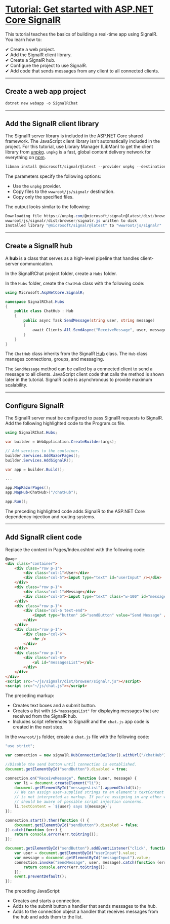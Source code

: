 # [Tutorial: Get started with ASP.NET Core SignalR](https://learn.microsoft.com/en-us/aspnet/core/tutorials/signalr?view=aspnetcore-9.0&WT.mc_id=dotnet-35129-website&tabs=visual-studio-code)

This tutorial teaches the basics of building a real-time app using SignalR. You learn how to:

&#x2714; Create a web project.<br>
&#x2714; Add the SignalR client library.<br>
&#x2714; Create a SignalR hub.<br>
&#x2714; Configure the project to use SignalR.<br>
&#x2714; Add code that sends messages from any client to all connected clients.<br>

---

## Create a web app project
```powershell
dotnet new webapp -o SignalRChat
```

---

## Add the SignalR client library
The SignalR server library is included in the ASP.NET Core shared framework. The JavaScript client library isn't automatically included in the project. For this tutorial, use Library Manager (LibMan) to get the client library from [unpkg](https://unpkg.com/). `unpkg` is a fast, global content delivery network for everything on [npm](https://www.npmjs.com/).

```powershell
libman install @microsoft/signalr@latest --provider unpkg --destination wwwroot/js/signalr --files dist/browser/signalr.js
```

The parameters specify the following options:

- Use the `unpkg` provider.
- Copy files to the `wwwroot/js/signalr` destination.
- Copy only the specified files.

The output looks similar to the following:

```powershell
Downloading file https://unpkg.com/@microsoft/signalr@latest/dist/browser/signalr.js...
wwwroot/js/signalr/dist/browser/signalr.js written to disk
Installed library "@microsoft/signalr@latest" to "wwwroot/js/signalr"
```

---

## Create a SignalR hub

A **hub** is a class that serves as a high-level pipeline that handles client-server communication.

In the SignalRChat project folder, create a `Hubs` folder.

In the `Hubs` folder, create the `ChatHub` class with the following code:

```csharp
using Microsoft.AspNetCore.SignalR;

namespace SignalRChat.Hubs
{
    public class ChatHub : Hub
    {
        public async Task SendMessage(string user, string message)
        {
            await Clients.All.SendAsync("ReceiveMessage", user, message);
        }
    }
}
```

The `ChatHub` class inherits from the SignalR [Hub](https://learn.microsoft.com/en-us/dotnet/api/microsoft.aspnetcore.signalr.hub) class. The `Hub` class manages connections, groups, and messaging.

The `SendMessage` method can be called by a connected client to send a message to all clients. JavaScript client code that calls the method is shown later in the tutorial. SignalR code is asynchronous to provide maximum scalability.


---

## Configure SignalR
The SignalR server must be configured to pass SignalR requests to SignalR. Add the following highlighted code to the Program.cs file.

```csharp
using SignalRChat.Hubs;

var builder = WebApplication.CreateBuilder(args);

// Add services to the container.
builder.Services.AddRazorPages();
builder.Services.AddSignalR();

var app = builder.Build();

...

app.MapRazorPages();
app.MapHub<ChatHub>("/chatHub");

app.Run();
```

The preceding highlighted code adds SignalR to the ASP.NET Core dependency injection and routing systems.


---

## Add SignalR client code

Replace the content in Pages/Index.cshtml with the following code:

```html
@page
<div class="container">
    <div class="row p-1">
        <div class="col-1">User</div>
        <div class="col-5"><input type="text" id="userInput" /></div>
    </div>
    <div class="row p-1">
        <div class="col-1">Message</div>
        <div class="col-5"><input type="text" class="w-100" id="messageInput" /></div>
    </div>
    <div class="row p-1">
        <div class="col-6 text-end">
            <input type="button" id="sendButton" value="Send Message" />
        </div>
    </div>
    <div class="row p-1">
        <div class="col-6">
            <hr />
        </div>
    </div>
    <div class="row p-1">
        <div class="col-6">
            <ul id="messagesList"></ul>
        </div>
    </div>
</div>
<script src="~/js/signalr/dist/browser/signalr.js"></script>
<script src="~/js/chat.js"></script>
```

The preceding markup:

- Creates text boxes and a submit button.
- Creates a list with `id="messagesList"` for displaying messages that are received from the SignalR hub.
- Includes script references to SignalR and the `chat.js` app code is created in the next step.


In the `wwwroot/js` folder, create a `chat.js` file with the following code:

```JavaScript
"use strict";

var connection = new signalR.HubConnectionBuilder().withUrl("/chatHub").build();

//Disable the send button until connection is established.
document.getElementById("sendButton").disabled = true;

connection.on("ReceiveMessage", function (user, message) {
    var li = document.createElement("li");
    document.getElementById("messagesList").appendChild(li);
    // We can assign user-supplied strings to an element's textContent because it
    // is not interpreted as markup. If you're assigning in any other way, you 
    // should be aware of possible script injection concerns.
    li.textContent = `${user} says ${message}`;
});

connection.start().then(function () {
    document.getElementById("sendButton").disabled = false;
}).catch(function (err) {
    return console.error(err.toString());
});

document.getElementById("sendButton").addEventListener("click", function (event) {
    var user = document.getElementById("userInput").value;
    var message = document.getElementById("messageInput").value;
    connection.invoke("SendMessage", user, message).catch(function (err) {
        return console.error(err.toString());
    });
    event.preventDefault();
});
```

The preceding JavaScript:

- Creates and starts a connection.
- Adds to the submit button a handler that sends messages to the hub.
- Adds to the connection object a handler that receives messages from the hub and adds them to the list.

